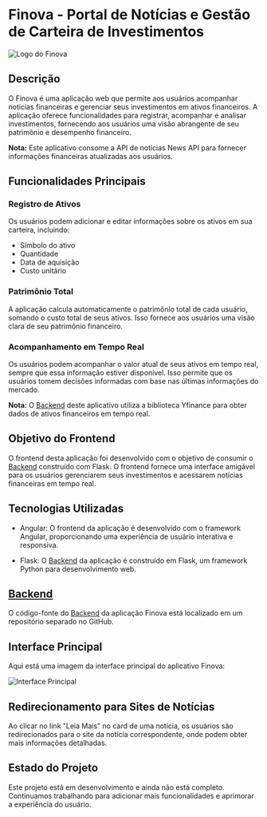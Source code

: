 # Finova - Portal de Notícias e Gestão de Carteira de Investimentos

![Logo do Finova](https://i.imgur.com/RELNipx.png)

## Descrição

O Finova é uma aplicação web que permite aos usuários acompanhar notícias financeiras e gerenciar seus investimentos em ativos financeiros. A aplicação oferece funcionalidades para registrar, acompanhar e analisar investimentos, fornecendo aos usuários uma visão abrangente de seu patrimônio e desempenho financeiro.

**Nota:** Este aplicativo consome a API de notícias News API para fornecer informações financeiras atualizadas aos usuários.

## Funcionalidades Principais

### Registro de Ativos

Os usuários podem adicionar e editar informações sobre os ativos em sua carteira, incluindo:
- Símbolo do ativo
- Quantidade
- Data de aquisição
- Custo unitário

### Patrimônio Total

A aplicação calcula automaticamente o patrimônio total de cada usuário, somando o custo total de seus ativos. Isso fornece aos usuários uma visão clara de seu patrimônio financeiro.

### Acompanhamento em Tempo Real

Os usuários podem acompanhar o valor atual de seus ativos em tempo real, sempre que essa informação estiver disponível. Isso permite que os usuários tomem decisões informadas com base nas últimas informações do mercado.

**Nota:** O [Backend](https://github.com/lucasfrotabarroso14/Finova_Portal_Backend) deste aplicativo utiliza a biblioteca Yfinance para obter dados de ativos financeiros em tempo real.

## Objetivo do Frontend

O frontend desta aplicação foi desenvolvido com o objetivo de consumir o [Backend](https://github.com/lucasfrotabarroso14/Finova_Portal_Backend) construído com Flask. O frontend fornece uma interface amigável para os usuários gerenciarem seus investimentos e acessarem notícias financeiras em tempo real.

## Tecnologias Utilizadas

- Angular: O frontend da aplicação é desenvolvido com o framework Angular, proporcionando uma experiência de usuário interativa e responsiva.

- Flask: O [Backend](https://github.com/lucasfrotabarroso14/Finova_Portal_Backend) da aplicação é construído em Flask, um framework Python para desenvolvimento web.

## [Backend](https://github.com/lucasfrotabarroso14/Finova_Portal_Backend)

O código-fonte do [Backend](https://github.com/lucasfrotabarroso14/Finova_Portal_Backend) da aplicação Finova está localizado em um repositório separado no GitHub.

## Interface Principal

Aqui está uma imagem da interface principal do aplicativo Finova:

![Interface Principal](https://i.imgur.com/pxPwWgy.png)

## Redirecionamento para Sites de Notícias

Ao clicar no link "Leia Mais" no card de uma notícia, os usuários são redirecionados para o site da notícia correspondente, onde podem obter mais informações detalhadas.

## Estado do Projeto

Este projeto está em desenvolvimento e ainda não está completo. Continuamos trabalhando para adicionar mais funcionalidades e aprimorar a experiência do usuário.



